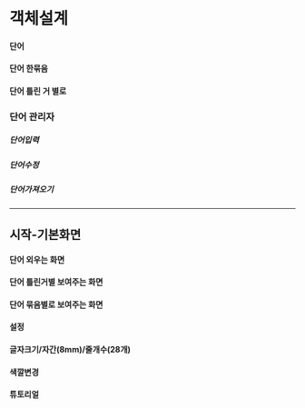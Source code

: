 # 객체설계

#### 단어
#### 단어 한묶음
#### 단어 틀린 거 별로

### 단어 관리자
##### 단어입력
##### 단어수정
##### 단어가져오기
-------

## 시작-기본화면
#### 단어 외우는 화면
#### 단어 틀린거별 보여주는 화면
#### 단어 묶음별로 보여주는 화면
#### 설정
#### 글자크기/자간(8mm)/줄개수(28개)
#### 색깔변경
#### 튜토리얼
